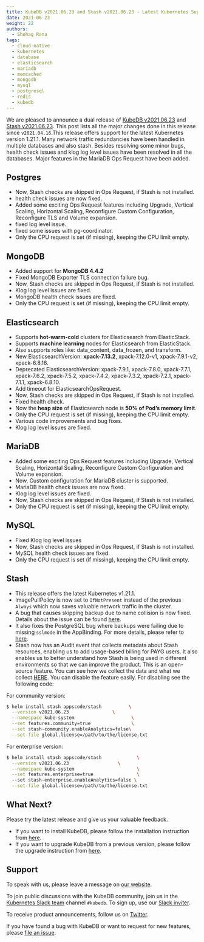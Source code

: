 ```yaml
---
title: KubeDB v2021.06.23 and Stash v2021.06.23 - Latest Kubernetes Support
date: 2021-06-23
weight: 22
authors:
  - Shohag Rana
tags:
  - cloud-native
  - kubernetes
  - database
  - elasticsearch
  - mariadb
  - memcached
  - mongodb
  - mysql
  - postgresql
  - redis
  - kubedb
---
```


We are pleased to announce a dual release of [KubeDB v2021.06.23](https://kubedb.com/docs/v2021.06.23/setup/) and [Stash v2021.06.23](https://stash.run/docs/v2021.06.23/guides/latest/backends/overview/). This post lists all the major changes done in this release since `v2021.04.16`.This release offers support for the latest Kubernetes version 1.21.1. Many network traffic redundancies have been handled in multiple databases and also stash. Besides resolving some minor bugs, health check issues and klog log level issues have been resolved in all the databases. Major features in the MariaDB Ops Request have been added.

## **Postgres**

* Now, Stash checks are skipped in Ops Request, if Stash is not installed.
* health check issues are now fixed.
* Added some exciting Ops Request features including Upgrade, Vertical Scaling, Horizontal Scaling, Reconfigure Custom Configuration, Reconfigure TLS and Volume expansion.
* fixed log level issue.
* fixed some issues with pg-coordinator.
* Only the CPU request is set (if missing), keeping the CPU limit empty.

## **MongoDB**

* Added support for **MongoDB 4.4.2**
* Fixed MongoDB Exporter TLS connection failure bug.
* Now, Stash checks are skipped in Ops Request, if Stash is not installed.
* Klog log level issues are fixed.
* MongoDB health check issues are fixed.
* Only the CPU request is set (if missing), keeping the CPU limit empty.

## **Elasticsearch**

* Supports **hot-warm-cold** clusters for Elasticsearch from ElasticStack.
* Supports **machine learning** nodes for Elasticsearch from ElasticStack.
* Also supports roles like: data_content, data_frozen, and transform.
* New ElasticsearchVersion: **xpack-7.13.2**, xpack-7.12.0-v1, xpack-7.9.1-v2, xpack-6.8.16.
* Deprecated ElasticsearchVersion: xpack-7.9.1, xpack-7.8.0, xpack-7.7.1, xpack-7.6.2, xpack-7.5.2, xpack-7.4.2, xpack-7.3.2, xpack-7.2.1, xpack-7.1.1, xpack-6.8.10.
* Add timeout for ElasticsearchOpsRequest.
* Now, Stash checks are skipped in Ops Request, if Stash is not installed.
* Fixed health check.
* Now the **heap size** of Elasticsearch node is **50% of Pod’s memory limit**.
* Only the CPU request is set (if missing), keeping the CPU limit empty. 
* Various code improvements and bug fixes.
* Klog log level issues are fixed.

## **MariaDB**

* Added some exciting Ops Request features including Upgrade, Vertical Scaling, Horizontal Scaling, Reconfigure Custom Configuration and Volume expansion.
* Now, Custom configuration for MariaDB cluster is supported.
* MariaDB health check issues are now fixed.
* Klog log level issues are fixed.
* Now, Stash checks are skipped in Ops Request, if Stash is not installed.
* Only the CPU request is set (if missing), keeping the CPU limit empty.

## **MySQL**

* Fixed Klog log level issues
* Now, Stash checks are skipped in Ops Request, if Stash is not installed.
* MySQL health check issues are fixed.
* Only the CPU request is set (if missing), keeping the CPU limit empty.

## **Stash**

* This release offers the latest Kubernetes v1.21.1.
* ImagePullPolicy is now set to `IfNotPresent` instead of the previous `Always` which now saves valuable network traffic in the cluster.
* A bug that causes skipping backup due to name collision is now fixed. Details about the issue can be found [here](https://github.com/stashed/stash/issues/1341).
* It also fixes the PostgreSQL bug where backups were failing due to missing `sslmode` in the AppBinding. For more details, please refer to [here](https://github.com/stashed/postgres/pull/801).
* Stash now has an Audit event that collects metadata about Stash resources, enabling us to add usage-based billing for PAYG users. It also enables us to better understand how Stash is being used in different environments so that we can improve the product. This is an open-source feature. You can see how we collect the data and what we collect [HERE](https://github.com/bytebuilders/audit). You can disable the feature easily. For disabling see the following code:

For community version:

```bash
$ helm install stash appscode/stash          \
  --version v2021.06.23                \
  --namespace kube-system                     \
  --set features.community=true               \
  --set stash-community.enableAnalytics=false\
  --set-file global.license=/path/to/the/license.txt
```

For enterprise version:

```bash
$ helm install stash appscode/stash             \
  --version v2021.06.23                  \
  --namespace kube-system                       \
  --set features.enterprise=true                \ 
  --set stash-enterprise.enableAnalytics=false \
  --set-file global.license=/path/to/the/license.txt
```

## What Next?

Please try the latest release and give us your valuable feedback.

* If you want to install KubeDB, please follow the installation instruction from [here](https://kubedb.com/docs/v2021.03.17/setup).
* If you want to upgrade KubeDB from a previous version, please follow the upgrade instruction from [here](https://kubedb.com/docs/v2021.03.17/setup/upgrade/).

## Support

To speak with us, please leave a message on [our website](https://appscode.com/contact/).

To join public discussions with the KubeDB community, join us in the [Kubernetes Slack team](https://kubernetes.slack.com/messages/C8149MREV/) channel `#kubedb`. To sign up, use our [Slack inviter](http://slack.kubernetes.io/).

To receive product announcements, follow us on [Twitter](https://twitter.com/KubeDB).

If you have found a bug with KubeDB or want to request for new features, please [file an issue](https://github.com/kubedb/project/issues/new).
